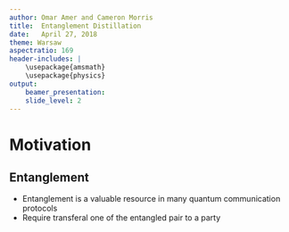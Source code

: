 ```yaml
---
author: Omar Amer and Cameron Morris
title:  Entanglement Distillation
date:   April 27, 2018
theme: Warsaw
aspectratio: 169
header-includes: |
    \usepackage{amsmath}
    \usepackage{physics}
output:
    beamer_presentation:
    slide_level: 2
---
```


# Motivation

## Entanglement 

- Entanglement is a valuable resource in many quantum communication protocols
- Require transferal one of the entangled pair to a party




